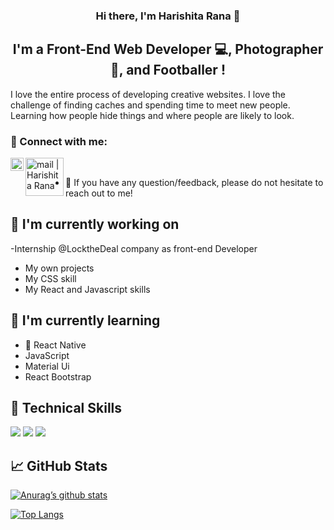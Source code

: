 <h3 align="center">
Hi there, I'm Harishita Rana 👋
</h3>

<h2 align="center">
I'm a Front-End Web Developer 💻, Photographer 📸, and Footballer !
</h2> 

I love the entire process of developing creative websites. I love the challenge of finding caches and spending time to meet new people. Learning how people hide things and where people are likely to look.

### 🤝 Connect with me:

<a href="https://www.linkedin.com/in/harishita-rana-349807206/"><img align="left" src="https://raw.githubusercontent.com/yushi1007/yushi1007/main/images/linkedin.svg" alt="Yu Shi | LinkedIn" width="21px"/></a>
<a href="harishitarana@gmail.com"><img align="left" src="https://img.shields.io/badge/Gmail-D14836?style=for-the-badge&logo=gmail&logoColor=white" alt="mail | Harishita Rana" width="61px" /> </a>
</br>
- 💬 If you have any question/feedback, please do not hesitate to reach out to me!

## 🔭 I'm currently working on

-Internship @LocktheDeal company as front-end Developer
- My own projects
- My CSS skill
- My React and Javascript skills

## 🌱 I'm currently learning

- 📱 React Native
- JavaScript
- Material Ui
- React Bootstrap

## 💼 Technical Skills

![](https://img.shields.io/badge/Code-React-informational?style=flat&logo=react&color=61DAFB)
![](https://img.shields.io/badge/Code-JavaScript-informational?style=flat&logo=JavaScript&color=F7DF1E)
![](https://img.shields.io/badge/Code-HTML5-informational?style=flat&logo=HTML5&color=E34F26)

## 📈 GitHub Stats 
[![Anurag’s github stats](https://github-readme-stats.vercel.app/api?username=harishitarana)](https://github.com/harishitarana)

[![Top Langs](https://github-readme-stats.vercel.app/api/top-langs/?username=harishitarana&layout=compact)](https://github.com/harishitarana)
















<!---
harishitarana/harishitarana is a ✨ special ✨ repository because its `README.md` (this file) appears on your GitHub profile.
You can click the Preview link to take a look at your changes.
--->
